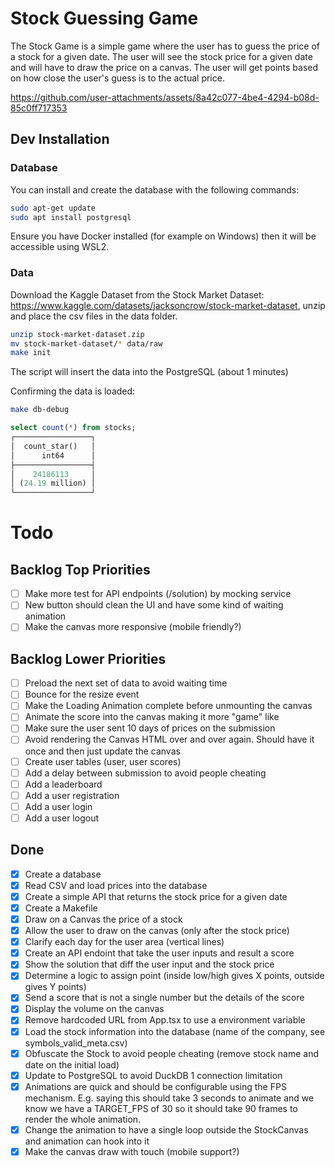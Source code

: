 # Stock Guessing Game
The Stock Game is a simple game where the user has to guess the price of a stock for a given date. The user will see the stock price for a given date and will have to draw the price on a canvas. The user will get points based on how close the user's guess is to the actual price.


https://github.com/user-attachments/assets/8a42c077-4be4-4294-b08d-85c0ff717353



## Dev Installation

### Database

You can install and create the database with the following commands:

```sh
sudo apt-get update 
sudo apt install postgresql
```

Ensure you have Docker installed (for example on Windows) then it will be accessible using WSL2.

### Data

Download the Kaggle Dataset from the Stock Market Dataset: https://www.kaggle.com/datasets/jacksoncrow/stock-market-dataset, unzip and place the csv files in the data folder.

```sh
unzip stock-market-dataset.zip
mv stock-market-dataset/* data/raw
make init
```

The script will insert the data into the PostgreSQL (about 1 minutes)

Confirming the data is loaded:

```sh
make db-debug
```

```sql
select count(*) from stocks;
┌─────────────────┐
│  count_star()   │
│      int64      │
├─────────────────┤
│    24186113     │
│ (24.19 million) │
└─────────────────┘
```

# Todo

## Backlog Top Priorities

- [ ] Make more test for API endpoints (/solution) by mocking service
- [ ] New button should clean the UI and have some kind of waiting animation
- [ ] Make the canvas more responsive (mobile friendly?)

## Backlog Lower Priorities

- [ ] Preload the next set of data to avoid waiting time
- [ ] Bounce for the resize event
- [ ] Make the Loading Animation complete before unmounting the canvas
- [ ] Animate the score into the canvas making it more "game" like
- [ ] Make sure the user sent 10 days of prices on the submission
- [ ] Avoid rendering the Canvas HTML over and over again. Should have it once and then just update the canvas
- [ ] Create user tables (user, user scores)
- [ ] Add a delay between submission to avoid people cheating
- [ ] Add a leaderboard
- [ ] Add a user registration
- [ ] Add a user login
- [ ] Add a user logout

## Done

- [x] Create a database
- [x] Read CSV and load prices into the database
- [x] Create a simple API that returns the stock price for a given date
- [x] Create a Makefile
- [x] Draw on a Canvas the price of a stock
- [x] Allow the user to draw on the canvas (only after the stock price)
- [x] Clarify each day for the user area (vertical lines)
- [x] Create an API endoint that take the user inputs and result a score
- [x] Show the solution that diff the user input and the stock price
- [x] Determine a logic to assign point (inside low/high gives X points, outside gives Y points)
- [x] Send a score that is not a single number but the details of the score
- [x] Display the volume on the canvas
- [x] Remove hardcoded URL from App.tsx to use a environment variable
- [x] Load the stock information into the database (name of the company, see symbols_valid_meta.csv)
- [x] Obfuscate the Stock to avoid people cheating (remove stock name and date on the initial load)
- [x] Update to PostgreSQL to avoid DuckDB 1 connection limitation
- [x] Animations are quick and should be configurable using the FPS mechanism. E.g. saying this should take 3 seconds to animate and we know we have a TARGET_FPS of 30 so it should take  90 frames to render the whole animation.
- [x] Change the animation to have a single loop outside the StockCanvas and animation can hook into it
- [x] Make the canvas draw with touch (mobile support?)
